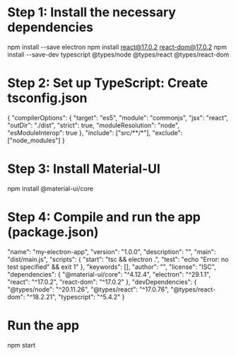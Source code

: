# Step 1: Install the necessary dependencies

npm install --save electron
npm install react@17.0.2 react-dom@17.0.2
npm install --save-dev typescript @types/node @types/react @types/react-dom

# Step 2: Set up TypeScript: Create tsconfig.json

{
"compilerOptions": {
"target": "es5",
"module": "commonjs",
"jsx": "react",
"outDir": "./dist",
"strict": true,
"moduleResolution": "node",
"esModuleInterop": true
},
"include": ["src/**/*"],
"exclude": ["node_modules"]
}

# Step 3: Install Material-UI

npm install @material-ui/core

# Step 4: Compile and run the app (package.json)

"name": "my-electron-app",
"version": "1.0.0",
"description": "",
"main": "dist/main.js",
"scripts": {
"start": "tsc && electron .",
"test": "echo \"Error: no test specified\" && exit 1"
},
"keywords": [],
"author": "",
"license": "ISC",
"dependencies": {
"@material-ui/core": "^4.12.4",
"electron": "^29.1.1",
"react": "^17.0.2",
"react-dom": "^17.0.2"
},
"devDependencies": {
"@types/node": "^20.11.26",
"@types/react": "^17.0.76",
"@types/react-dom": "^18.2.21",
"typescript": "^5.4.2"
}

# Run the app

npm start
